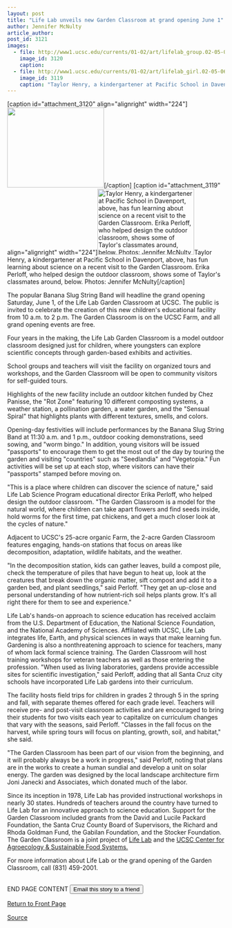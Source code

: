 ```yaml
---
layout: post
title: "Life Lab unveils new Garden Classroom at grand opening June 1"
author: Jennifer McNulty
article_author: 
post_id: 3121
images:
  - file: http://www1.ucsc.edu/currents/01-02/art/lifelab_group.02-05-06.224.jpg
    image_id: 3120
    caption: 
  - file: http://www1.ucsc.edu/currents/01-02/art/lifelab_girl.02-05-06.224.jpg
    image_id: 3119
    caption: "Taylor Henry, a kindergartener at Pacific School in Davenport, above, has fun learning about science on a recent visit to the Garden Classroom. Erika Perloff, who helped design the outdoor classroom, shows some of Taylor's classmates around, below. Photos: Jennifer McNulty"
---
```


[caption id="attachment_3120" align="alignright" width="224"]<a href="http://dev-ucsc-news.pantheonsite.io/wp-content/uploads/2002/05/lifelab_group.02-05-06.224.jpg"><img class="size-full wp-image-3120" src="http://dev-ucsc-news.pantheonsite.io/wp-content/uploads/2002/05/lifelab_group.02-05-06.224.jpg" alt="" width="224" height="185" /></a>[/caption]
[caption id="attachment_3119" align="alignright" width="224"]<a href="http://dev-ucsc-news.pantheonsite.io/wp-content/uploads/2002/05/lifelab_girl.02-05-06.224.jpg"><img class="size-full wp-image-3119" src="http://dev-ucsc-news.pantheonsite.io/wp-content/uploads/2002/05/lifelab_girl.02-05-06.224.jpg" alt="Taylor Henry, a kindergartener at Pacific School in Davenport, above, has fun learning about science on a recent visit to the Garden Classroom. Erika Perloff, who helped design the outdoor classroom, shows some of Taylor's classmates around, below. Photos: Jennifer McNulty" width="224" height="152" /></a>Taylor Henry, a kindergartener at Pacific School in Davenport, above, has fun learning about science on a recent visit to the Garden Classroom. Erika Perloff, who helped design the outdoor classroom, shows some of Taylor's classmates around, below. Photos: Jennifer McNulty[/caption]
<p>
  The popular Banana Slug String Band will headline the grand opening Saturday, June 1, of the Life Lab Garden Classroom at UCSC. The public is invited to celebrate the creation of this new children's educational facility from 10 a.m. to 2 p.m. The Garden Classroom is on the UCSC Farm, and all grand opening events are free.
</p>Four years in the making, the Life Lab Garden Classroom is a model outdoor classroom designed just for children, where youngsters can explore scientific concepts through garden-based exhibits and activities.
<p>
  School groups and teachers will visit the facility on organized tours and workshops, and the Garden Classroom will be open to community visitors for self-guided tours.
</p>
<p>
  Highlights of the new facility include an outdoor kitchen funded by Chez Panisse, the "Rot Zone" featuring 10 different composting systems, a weather station, a pollination garden, a water garden, and the "Sensual Spiral" that highlights plants with different textures, smells, and colors.
</p>
<p>
  Opening-day festivities will include performances by the Banana Slug String Band at 11:30 a.m. and 1 p.m., outdoor cooking demonstrations, seed sowing, and "worm bingo." In addition, young visitors will be issued "passports" to encourage them to get the most out of the day by touring the garden and visiting "countries" such as "Seedlandia" and "Vegetopia." Fun activities will be set up at each stop, where visitors can have their "passports" stamped before moving on.
</p>
<p>
  "This is a place where children can discover the science of nature," said Life Lab Science Program educational director Erika Perloff, who helped design the outdoor classroom. "The Garden Classroom is a model for the natural world, where children can take apart flowers and find seeds inside, hold worms for the first time, pat chickens, and get a much closer look at the cycles of nature."
</p>
<p>
  Adjacent to UCSC's 25-acre organic Farm, the 2-acre Garden Classroom features engaging, hands-on stations that focus on areas like decomposition, adaptation, wildlife habitats, and the weather.
</p>
<p>
  "In the decomposition station, kids can gather leaves, build a compost pile, check the temperature of piles that have begun to heat up, look at the creatures that break down the organic matter, sift compost and add it to a garden bed, and plant seedlings," said Perloff. "They get an up-close and personal understanding of how nutrient-rich soil helps plants grow. It's all right there for them to see and experience."
</p>
<p>
  Life Lab's hands-on approach to science education has received acclaim from the U.S. Department of Education, the National Science Foundation, and the National Academy of Sciences. Affiliated with UCSC, Life Lab integrates life, Earth, and physical sciences in ways that make learning fun. Gardening is also a nonthreatening approach to science for teachers, many of whom lack formal science training. The Garden Classroom will host training workshops for veteran teachers as well as those entering the profession. "When used as living laboratories, gardens provide accessible sites for scientific investigation," said Perloff, adding that all Santa Cruz city schools have incorporated Life Lab gardens into their curriculum.
</p>
<p>
  The facility hosts field trips for children in grades 2 through 5 in the spring and fall, with separate themes offered for each grade level. Teachers will receive pre- and post-visit classroom activities and are encouraged to bring their students for two visits each year to capitalize on curriculum changes that vary with the seasons, said Perloff. "Classes in the fall focus on the harvest, while spring tours will focus on planting, growth, soil, and habitat," she said.
</p>
<p>
  "The Garden Classroom has been part of our vision from the beginning, and it will probably always be a work in progress," said Perloff, noting that plans are in the works to create a human sundial and develop a unit on solar energy. The garden was designed by the local landscape architecture firm Joni Janecki and Associates, which donated much of the labor.
</p>
<p>
  Since its inception in 1978, Life Lab has provided instructional workshops in nearly 30 states. Hundreds of teachers around the country have turned to Life Lab for an innovative approach to science education. Support for the Garden Classroom included grants from the David and Lucile Packard Foundation, the Santa Cruz County Board of Supervisors, the Richard and Rhoda Goldman Fund, the Gabilan Foundation, and the Stocker Foundation. The Garden Classroom is a joint project of <a href="http://www.lifelab.org/">Life Lab</a> and the <a href="http://zzyx.ucsc.edu/casfs/index.html">UCSC Center for Agroecology &amp; Sustainable Food Systems.</a>
</p>
<p>
  For more information about Life Lab or the grand opening of the Garden Classroom, call (831) 459-2001.
</p>
<p>
  <br>
  END PAGE CONTENT <input name="t1" size="-1" type="hidden"> <input type="submit" value="Email this story to a friend">
</p>
<p>
  <a href="../../index.html">Return to Front Page</a> <img align="bottom" alt=" " border="0" height="1" src="../../images/trans.gif" width="385">
</p>
<p><a href="http://www1.ucsc.edu/currents/01-02/05-06/garden.html" title="Permalink to garden">Source</a></p>
